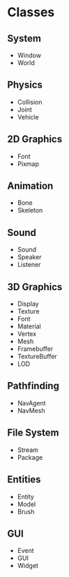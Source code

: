 # Classes

## System ##
- Window
- World

## Physics ##
- Collision
- Joint
- Vehicle

## 2D Graphics ##
- Font
- Pixmap

## Animation ##
- Bone 
- Skeleton

## Sound ##
- Sound
- Speaker
- Listener

## 3D Graphics ##
- Display
- Texture
- Font
- Material
- Vertex
- Mesh
- Framebuffer
- TextureBuffer
- LOD

## Pathfinding ##
- NavAgent
- NavMesh

## File System ##
- Stream
- Package

## Entities ##
- Entity
- Model
- Brush

## GUI ##
- Event
- GUI
- Widget
